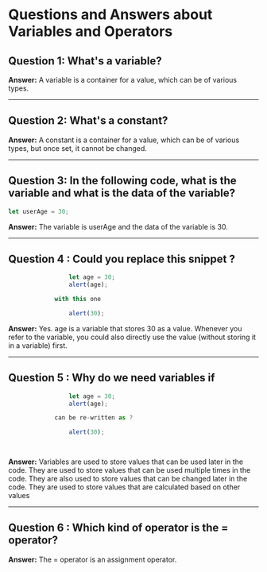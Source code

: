 # Questions and Answers about Variables and Operators

## Question 1: What's a variable?

**Answer:** A variable is a container for a value, which can be of various types.

---

## Question 2: What's a constant?

**Answer:** A constant is a container for a value, which can be of various types, but once set, it cannot be changed.

---

## Question 3: In the following code, what is the variable and what is the data of the variable?
```javascript
let userAge = 30;
```
**Answer:** The variable is userAge and the data of the variable is 30.

---

## Question 4 : Could you replace this snippet ? 
```javascript
                 let age = 30;
                 alert(age);

             with this one

                 alert(30);

```
**Answer:** Yes. age is a variable that stores 30 as a value. Whenever you refer to the variable, you could also directly use the value (without storing it in a variable) first.

---
## Question 5 : Why do we need variables if
```javascript
                 let age = 30;
                 alert(age);

             can be re-written as ?

                 alert(30);

             
```
             
**Answer:** Variables are used to store values that can be used later in the code. They are used to store values that can be used multiple times in the code. They are also used to store values that can be changed later in the code. They are used to store values that are calculated based on other values

---

## Question 6 : Which kind of operator is the = operator?

**Answer:** The = operator is an assignment operator.